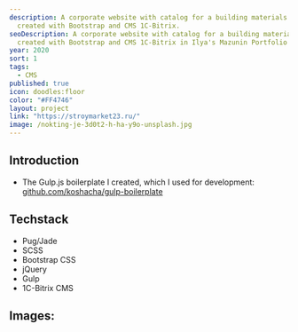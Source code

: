 ```yaml
---
description: A corporate website with catalog for a building materials store,
  created with Bootstrap and CMS 1C-Bitrix.
seoDescription: A corporate website with catalog for a building materials store,
  created with Bootstrap and CMS 1C-Bitrix in Ilya's Mazunin Portfolio
year: 2020
sort: 1
tags:
  - CMS
published: true
icon: doodles:floor
color: "#FF4746"
layout: project
link: "https://stroymarket23.ru/"
image: /nokting-je-3d0t2-h-ha-y9o-unsplash.jpg
---
```


## Introduction

- The Gulp.js boilerplate I created, which I used for development: [github.com/koshacha/gulp-boilerplate](https://github.com/koshacha/gulp-boilerplate)

## Techstack

- Pug/Jade
- SCSS
- Bootstrap CSS
- jQuery
- Gulp
- 1C-Bitrix CMS

## Images:
